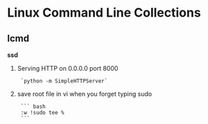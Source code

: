 Linux Command Line Collections 
======================

lcmd
-------
**ssd**

1. Serving HTTP on 0.0.0.0 port 8000

        `python -m SimpleHTTPServer`

2. save root file in vi when you forget typing sudo

        ``` bash
        :w !sudo tee %
        ```



